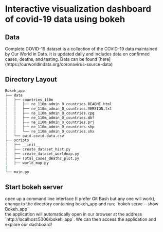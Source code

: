 # Interactive visualization dashboard of covid-19 data using bokeh

<h2>Data</h2> 
Complete COVID-19 dataset is a collection of the COVID-19 data maintained by Our World in Data. It is updated daily and includes data on confirmed cases, deaths, and testing. Data can be found [here](https://ourworldindata.org/coronavirus-source-data)

<h2>Directory Layout</h2>

```bash
Bokeh_app
├── data
│   ├── countries_110m
│   │   ├── ne_110m_admin_0_countries.README.html
│   │   ├── ne_110m_admin_0_countries.VERSION.txt
│   │   ├── ne_110m_admin_0_countries.cpg
│   │   ├── ne_110m_admin_0_countries.dbf
│   │   ├── ne_110m_admin_0_countries.prj
│   │   ├── ne_110m_admin_0_countries.shp
│   │   └── ne_110m_admin_0_countries.shx
│   └── owid-covid-data.csv
├── scripts
│   ├── __init__
│   ├── create_dataset_hist.py
│   ├── create_dataset_worldmap.py
│   ├── Total_cases_deaths_plot.py
│   ├── world_map.py  
|
└── main.py
```
<h2>Start bokeh server</h2>
open up a command line interface (I prefer Git Bash but any one will work), change to the directory containing bokeh_app and run:  
`bokeh serve --show Bokeh_app` <br/>
the application will automatically open in our browser at the address `http://localhost:5006/bokeh_app`. We can then access the application and explore our dashboard!
